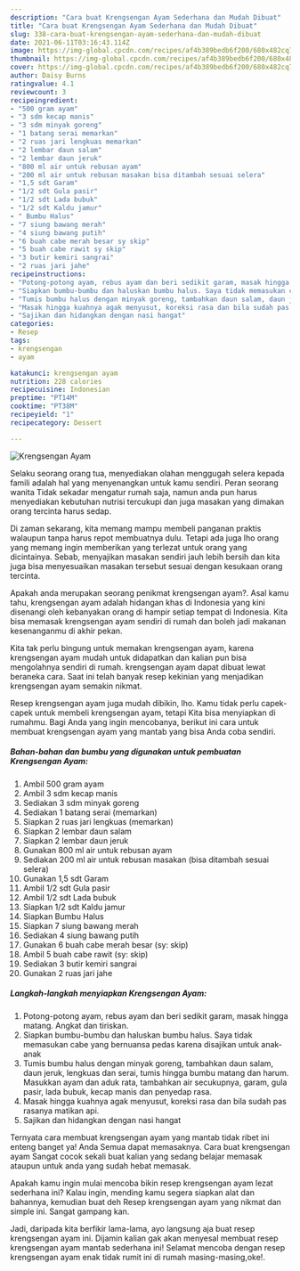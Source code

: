 ```yaml
---
description: "Cara buat Krengsengan Ayam Sederhana dan Mudah Dibuat"
title: "Cara buat Krengsengan Ayam Sederhana dan Mudah Dibuat"
slug: 338-cara-buat-krengsengan-ayam-sederhana-dan-mudah-dibuat
date: 2021-06-11T03:16:43.114Z
image: https://img-global.cpcdn.com/recipes/af4b389bedb6f200/680x482cq70/krengsengan-ayam-foto-resep-utama.jpg
thumbnail: https://img-global.cpcdn.com/recipes/af4b389bedb6f200/680x482cq70/krengsengan-ayam-foto-resep-utama.jpg
cover: https://img-global.cpcdn.com/recipes/af4b389bedb6f200/680x482cq70/krengsengan-ayam-foto-resep-utama.jpg
author: Daisy Burns
ratingvalue: 4.1
reviewcount: 3
recipeingredient:
- "500 gram ayam"
- "3 sdm kecap manis"
- "3 sdm minyak goreng"
- "1 batang serai memarkan"
- "2 ruas jari lengkuas memarkan"
- "2 lembar daun salam"
- "2 lembar daun jeruk"
- "800 ml air untuk rebusan ayam"
- "200 ml air untuk rebusan masakan bisa ditambah sesuai selera"
- "1,5 sdt Garam"
- "1/2 sdt Gula pasir"
- "1/2 sdt Lada bubuk"
- "1/2 sdt Kaldu jamur"
- " Bumbu Halus"
- "7 siung bawang merah"
- "4 siung bawang putih"
- "6 buah cabe merah besar sy skip"
- "5 buah cabe rawit sy skip"
- "3 butir kemiri sangrai"
- "2 ruas jari jahe"
recipeinstructions:
- "Potong-potong ayam, rebus ayam dan beri sedikit garam, masak hingga matang. Angkat dan tiriskan."
- "Siapkan bumbu-bumbu dan haluskan bumbu halus. Saya tidak memasukan cabe yang bernuansa pedas karena disajikan untuk anak-anak"
- "Tumis bumbu halus dengan minyak goreng, tambahkan daun salam, daun jeruk, lengkuas dan serai, tumis hingga bumbu matang dan harum. Masukkan ayam dan aduk rata, tambahkan air secukupnya, garam, gula pasir, lada bubuk, kecap manis dan penyedap rasa."
- "Masak hingga kuahnya agak menyusut, koreksi rasa dan bila sudah pas rasanya matikan api."
- "Sajikan dan hidangkan dengan nasi hangat"
categories:
- Resep
tags:
- krengsengan
- ayam

katakunci: krengsengan ayam 
nutrition: 228 calories
recipecuisine: Indonesian
preptime: "PT14M"
cooktime: "PT38M"
recipeyield: "1"
recipecategory: Dessert

---
```



![Krengsengan Ayam](https://img-global.cpcdn.com/recipes/af4b389bedb6f200/680x482cq70/krengsengan-ayam-foto-resep-utama.jpg)

Selaku seorang orang tua, menyediakan olahan menggugah selera kepada famili adalah hal yang menyenangkan untuk kamu sendiri. Peran seorang  wanita Tidak sekadar mengatur rumah saja, namun anda pun harus menyediakan kebutuhan nutrisi tercukupi dan juga masakan yang dimakan orang tercinta harus sedap.

Di zaman  sekarang, kita memang mampu membeli panganan praktis walaupun tanpa harus repot membuatnya dulu. Tetapi ada juga lho orang yang memang ingin memberikan yang terlezat untuk orang yang dicintainya. Sebab, menyajikan masakan sendiri jauh lebih bersih dan kita juga bisa menyesuaikan masakan tersebut sesuai dengan kesukaan orang tercinta. 



Apakah anda merupakan seorang penikmat krengsengan ayam?. Asal kamu tahu, krengsengan ayam adalah hidangan khas di Indonesia yang kini disenangi oleh kebanyakan orang di hampir setiap tempat di Indonesia. Kita bisa memasak krengsengan ayam sendiri di rumah dan boleh jadi makanan kesenanganmu di akhir pekan.

Kita tak perlu bingung untuk memakan krengsengan ayam, karena krengsengan ayam mudah untuk didapatkan dan kalian pun bisa mengolahnya sendiri di rumah. krengsengan ayam dapat dibuat lewat beraneka cara. Saat ini telah banyak resep kekinian yang menjadikan krengsengan ayam semakin nikmat.

Resep krengsengan ayam juga mudah dibikin, lho. Kamu tidak perlu capek-capek untuk membeli krengsengan ayam, tetapi Kita bisa menyiapkan di rumahmu. Bagi Anda yang ingin mencobanya, berikut ini cara untuk membuat krengsengan ayam yang mantab yang bisa Anda coba sendiri.

<!--inarticleads1-->

##### Bahan-bahan dan bumbu yang digunakan untuk pembuatan Krengsengan Ayam:

1. Ambil 500 gram ayam
1. Ambil 3 sdm kecap manis
1. Sediakan 3 sdm minyak goreng
1. Sediakan 1 batang serai (memarkan)
1. Siapkan 2 ruas jari lengkuas (memarkan)
1. Siapkan 2 lembar daun salam
1. Siapkan 2 lembar daun jeruk
1. Gunakan 800 ml air untuk rebusan ayam
1. Sediakan 200 ml air untuk rebusan masakan (bisa ditambah sesuai selera)
1. Gunakan 1,5 sdt Garam
1. Ambil 1/2 sdt Gula pasir
1. Ambil 1/2 sdt Lada bubuk
1. Siapkan 1/2 sdt Kaldu jamur
1. Siapkan  Bumbu Halus
1. Siapkan 7 siung bawang merah
1. Sediakan 4 siung bawang putih
1. Gunakan 6 buah cabe merah besar (sy: skip)
1. Ambil 5 buah cabe rawit (sy: skip)
1. Sediakan 3 butir kemiri sangrai
1. Gunakan 2 ruas jari jahe




<!--inarticleads2-->

##### Langkah-langkah menyiapkan Krengsengan Ayam:

1. Potong-potong ayam, rebus ayam dan beri sedikit garam, masak hingga matang. Angkat dan tiriskan.
1. Siapkan bumbu-bumbu dan haluskan bumbu halus. Saya tidak memasukan cabe yang bernuansa pedas karena disajikan untuk anak-anak
1. Tumis bumbu halus dengan minyak goreng, tambahkan daun salam, daun jeruk, lengkuas dan serai, tumis hingga bumbu matang dan harum. Masukkan ayam dan aduk rata, tambahkan air secukupnya, garam, gula pasir, lada bubuk, kecap manis dan penyedap rasa.
1. Masak hingga kuahnya agak menyusut, koreksi rasa dan bila sudah pas rasanya matikan api.
1. Sajikan dan hidangkan dengan nasi hangat




Ternyata cara membuat krengsengan ayam yang mantab tidak ribet ini enteng banget ya! Anda Semua dapat memasaknya. Cara buat krengsengan ayam Sangat cocok sekali buat kalian yang sedang belajar memasak ataupun untuk anda yang sudah hebat memasak.

Apakah kamu ingin mulai mencoba bikin resep krengsengan ayam lezat sederhana ini? Kalau ingin, mending kamu segera siapkan alat dan bahannya, kemudian buat deh Resep krengsengan ayam yang nikmat dan simple ini. Sangat gampang kan. 

Jadi, daripada kita berfikir lama-lama, ayo langsung aja buat resep krengsengan ayam ini. Dijamin kalian gak akan menyesal membuat resep krengsengan ayam mantab sederhana ini! Selamat mencoba dengan resep krengsengan ayam enak tidak rumit ini di rumah masing-masing,oke!.


